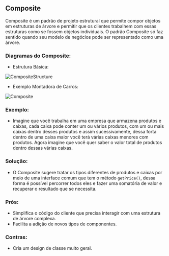 ## Composite

Composite é um padrão de projeto estrutural que permite compor objetos em estruturas de árvore e permitir que os clientes trabalhem com essas estruturas como se fossem objetos individuais.  O padrão Composite só faz sentido quando seu modelo de negócios pode ser representado como uma árvore.

### Diagramas do Composite:
* Estrutura Básica:

![CompositeStructure](https://refactoring.guru/images/patterns/diagrams/composite/structure.png)

* Exemplo Montadora de Carros:

![Composite](https://brizeno.files.wordpress.com/2011/09/composite.png)

### Exemplo:
 - Imagine que você trabalha em uma empresa que armazena produtos e caixas, cada caixa pode conter um ou vários produtos, com um ou mais caixas dentro desses produtos e assim sucessivamente, dessa forta dentro de uma caixa maior você terá várias caixas menores com produtos. Agora imagine que você quer saber o valor total de produtos dentro dessas várias caixas.

### Solução:
 - O Composite sugere tratar os tipos diferentes de produtos e caixas por meio de uma interface comum que tem o método `getPrice()`, dessa forma é possível percorrer todos eles e fazer uma somatória de valor e recuperar o resultado que se necessita.

### Prós:
 - Simplifica o código do cliente que precisa interagir com uma estrutura de árvore complexa.
 - Facilita a adição de novos tipos de componentes.

### Contras:
 - Cria um design de classe muito geral.